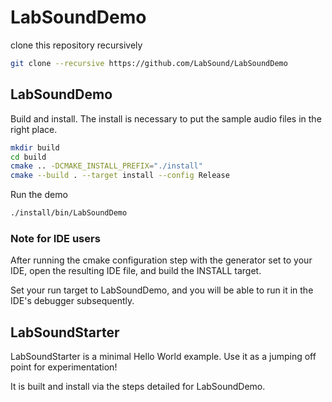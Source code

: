 # LabSoundDemo

clone this repository recursively

```sh
git clone --recursive https://github.com/LabSound/LabSoundDemo
```

## LabSoundDemo

Build and install. The install is necessary to put the sample audio files in the right place.

```sh
mkdir build
cd build
cmake .. -DCMAKE_INSTALL_PREFIX="./install"
cmake --build . --target install --config Release
```

Run the demo

```sh
./install/bin/LabSoundDemo
```

### Note for IDE users

After running the cmake configuration step with the generator set to your IDE, open the resulting IDE file, and build the INSTALL target.

Set your run target to LabSoundDemo, and you will be able to run it in the IDE's debugger subsequently.

## LabSoundStarter

LabSoundStarter is a minimal Hello World example. Use it as a jumping off point for experimentation!

It is built and install via the steps detailed for LabSoundDemo.

